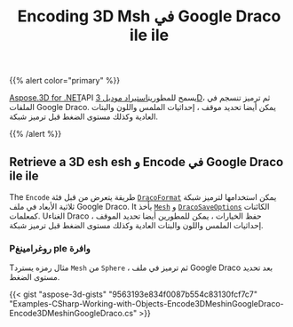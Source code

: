 ﻿---
title: Encoding 3D Msh في Google Draco ile ile
type: docs
weight: 60
url: /ar/net/encoding-3d-mesh-in-the-google-draco-file/
description: Aspose.3D for .NET API يسمح للمطورين باستيراد نموذج 3D ، ثم ترميز تنسجم في ملفات Google Draco. يمكن أيضا تحديد موقف ، إحداثيات الملمس واللون والبتات العادية وكذلك مستوى الضغط قبل ترميز شبكة.
---
{{% alert color="primary" %}}

[Aspose.3D for .NET](https://products.aspose.com/3d/net/)API يسمح للمطورين[استيراد موديل 3D](/3d/ar/net/create-and-read-an-existing-3d-scene/#createandreadanexisting3dscene-readinga3dscene)، ثم ترميز تنسجم في الملفات Google Draco. يمكن أيضا تحديد موقف ، إحداثيات الملمس واللون والبتات العادية وكذلك مستوى الضغط قبل ترميز شبكة.

{{% /alert %}}
## **Retrieve a 3D esh esh و Encode في Google Draco ile ile**
The `Encode` طريقة يتعرض من قبل فئة [`DracoFormat`](https://reference.aspose.com/net/3d/aspose.threed.formats/dracoformat) يمكن استخدامها لترميز شبكة ثلاثية الأبعاد في ملف Google Draco. It يأخذ [`Mesh`](https://reference.aspose.com/net/3d/aspose.threed.entities/mesh) و [`DracoSaveOptions`](https://reference.aspose.com/net/3d/aspose.threed.formats.draco/dracosaveoptions) الكائنات كمعلمات. Uالغناء Draco حفظ الخيارات ، يمكن للمطورين أيضا تحديد الموقف ، إحداثيات الملمس واللون والبتات العادية وكذلك مستوى الضغط قبل ترميز شبكة.
### **Pروغرامينغ ple وافرة**
Tمثال رمزه يسترد `Mesh` من `Sphere` ، ثم ترميز في ملف Google Draco بعد تحديد مستوى الضغط.

{{< gist "aspose-3d-gists" "9563193e834f0087b554c83130fcf7c7" "Examples-CSharp-Working-with-Objects-Encode3DMeshinGoogleDraco-Encode3DMeshinGoogleDraco.cs" >}}
